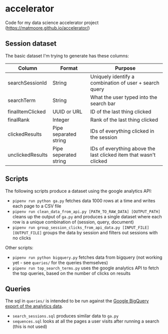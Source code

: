 # accelerator
Code for my data science accelerator project (https://matmoore.github.io/accelerator/)

## Session dataset
The basic dataset I'm trying to generate has these columns:

|Column|Format|Purpose|
|--|--|--|
|searchSessionId | String | Uniquely identify a combination of user + search query |
| searchTerm | String | What the user typed into the search bar |
| finalItemClicked | UUID or URL | ID of the last thing clicked |
| finalRank | Integer | Rank of the last thing clicked |
| clickedResults | Pipe separated string | IDs of everything clicked in the session |
| unclickedResults | Pipe seperated string | IDs of everything above the last clicked item that wasn't clicked |

## Scripts
The following scripts produce a dataset using the google analytics API:
- `pipenv run python ga.py` fetches data 1000 rows at a time and writes each page to a CSV file
- `pipenv run clean_data_from_api.py [PATH_TO_RAW_DATA] [OUTPUT_PATH]` cleans up the output of `ga.py` and produces a single dataset where each row is a unique combination of (session, query, document)
- `pipenv run group_session_clicks_from_api_data.py [INPUT_FILE] [OUTPUT_FILE]` groups the data by session and filters out sessions with no clicks

Other scripts:
- `pipenv run python bigquery.py` fetches data from bigquery (not working yet - see `queries/` for the queries themselves)
- `pipenv run top_search_terms.py` uses the google analytics API to fetch the top queries, based on the number of clicks on results

## Queries
The sql in `queries/` is intended to be run against the [Google BigQuery export of the analytics data](https://support.google.com/analytics/answer/3437719?hl=en).

- `search_sessions.sql` produces similar data to `ga.py`
- `sequences.sql` looks at all the pages a user visits after running a search (this is not used)

